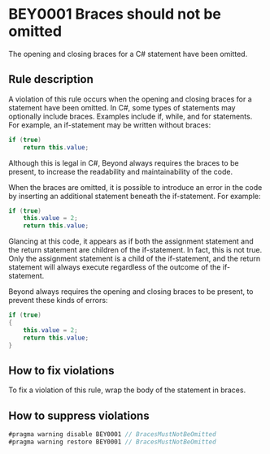 # BEY0001 Braces should not be omitted

The opening and closing braces for a C# statement have been omitted.

## Rule description

A violation of this rule occurs when the opening and closing braces for a statement have been omitted. In C#, some types of statements may optionally include braces. Examples include if, while, and for statements. For example, an if-statement may be written without braces:

```csharp
if (true) 
    return this.value;
```

Although this is legal in C#, Beyond always requires the braces to be present, to increase the readability and maintainability of the code.

When the braces are omitted, it is possible to introduce an error in the code by inserting an additional statement beneath the if-statement. For example:

```csharp
if (true) 
    this.value = 2;       
    return this.value;
```

Glancing at this code, it appears as if both the assignment statement and the return statement are children of the if-statement. In fact, this is not true. Only the assignment statement is a child of the if-statement, and the return statement will always execute regardless of the outcome of the if-statement.

Beyond always requires the opening and closing braces to be present, to prevent these kinds of errors:

```csharp
if (true) 
{
    this.value = 2;
    return this.value;
}
```

## How to fix violations

To fix a violation of this rule, wrap the body of the statement in braces.

## How to suppress violations

```csharp
#pragma warning disable BEY0001 // BracesMustNotBeOmitted
#pragma warning restore BEY0001 // BracesMustNotBeOmitted
```
